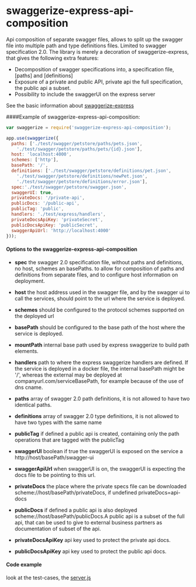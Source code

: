 # swaggerize-express-api-composition

Api composition of separate swagger files, allows to split up the swagger file into multiple path and type definitions files.
Limited to swagger specification 2.0. The library is merely a decoration of swaggerize-express, that gives the following extra features:


- Decomposition of swagger specifications into, a specification file, [paths] and [definitions]
- Exposure of a private and public API, private api the full specification, the public api a subset.
- Possibility to include the swaggerUI on the express server 

See the basic information about [swaggerize-express](https://github.com/krakenjs/swaggerize-express/blob/master/README.md) 


####Example of swaggerize-express-api-composition:

```javascript
var swaggerize = require('swaggerize-express-api-composition');

app.use(swaggerize({
  paths: ['./test/swagger/petstore/paths/pets.json',
    './test/swagger/petstore/paths/pets/{id}.json'],
  host: 'localhost:4000',
  schemes: ['http'],
  basePath: '/',
  definitions: ['./test/swagger/petstore/definitions/pet.json',
    './test/swagger/petstore/definitions/newPet.json',
    './test/swagger/petstore/definitions/error.json'],
  spec:'./test/swagger/petstore/swagger.json',
  swaggerUI: true,
  privateDocs: '/private-api',
  publicDocs: '/public-api',
  publicTag: 'public',
  handlers: './test/express/handlers',
  privateDocsApiKey: 'privateSecret',
  publicDocsApiKey: 'publicSecret',
  swaggerApiUrl: 'http://localhost:4000'
}));
```
#### Options to the swaggerize-express-api-composition
 - **spec** the swagger 2.0 specification file, without paths and definitions, no host, schemes an basePaths. to allow for composition of paths and definitions from separate files, and to configure host information on deployment.

 - **host** the host address used in the swagger file, and by the swagger ui to call the services, should point to the url where the service is deployed.

 - **schemes** should be configured to the protocol schemes supported on the deployed url

 - **basePath** should be configured to the base path of the host where the service is deployed.

 - **mountPath** internal base path used by express swaggerize to build path elements.

 - **handlers** path to where the express swaggerize handlers are defined. If the service is deployed in a docker file,   the internal basePath might be '/', whereas the external may be deployed at companyurl.com/serviceBasePath, for example because of the use of dns cname.

 - **paths** array of swagger 2.0 path definitions, it is not allowed to have two identical paths.

 - **definitions** array of swagger 2.0 type definitions, it is not allowed to have two types with the same name

 - **publicTag** if defined a public api is created, containing only the path operations that are tagged with the publicTag

 - **swaggerUI** boolean if true the swaggerUI is exposed on the service a http://host/basePath/swagger-ui

 - **swaggerApiUrl** when swaggerUI is on, the swaggerUI is expecting the docs file to be pointing to this url.

 - **privateDocs** the place where the private specs file can be downloaded scheme://host/basePath/privateDocs, if undefined privateDocs=api-docs

 - **publicDocs** if defined a public api is also deployed scheme://host/basePath/publicDocs.A public api is a subset of the full api, that can be used to give to external business partners as documentation of subset of the api.

 - **privateDocsApiKey** api key used to protect the private api docs.

 - **publicDocsApiKey** api key used to protect the public api docs.

#### Code example 
 look at the test-cases, the [server.js](./test/express/server.js)
